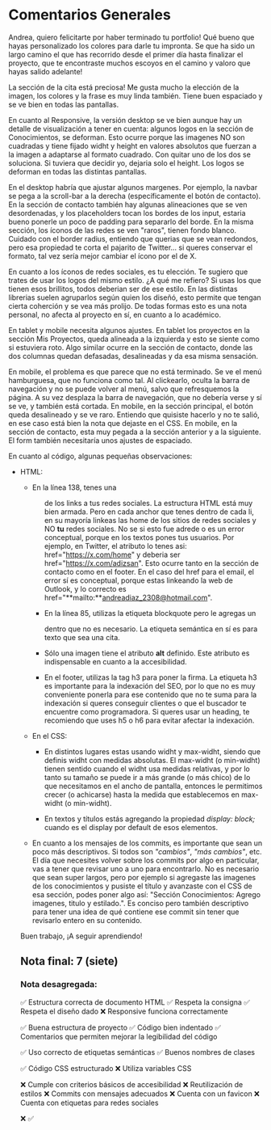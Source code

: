 # Comentarios Generales

Andrea, quiero felicitarte por haber terminado tu portfolio! Qué bueno que hayas personalizado los colores para darle tu impronta. Se que ha sido un largo camino el que has recorrido desde el primer día hasta finalizar el proyecto, que te encontraste muchos escoyos en el camino y valoro que hayas salido adelante!

La sección de la cita está preciosa! Me gusta mucho la elección de la imagen, los colores y la frase es muy linda también. Tiene buen espaciado y se ve bien en todas las pantallas.

En cuanto al Responsive, la versión desktop se ve bien aunque hay un detalle de visualización a tener en cuenta: algunos logos en la sección de Conocimientos, se deforman. Esto ocurre porque las imagenes NO son cuadradas y tiene fijado widht y height en valores absolutos que fuerzan a la imagen a adaptarse al formato cuadrado. Con quitar uno de los dos se soluciona. Si tuviera que decidir yo, dejaria solo el height. Los logos se deforman en todas las distintas pantallas.

En el desktop habría que ajustar algunos margenes. Por ejemplo, la navbar se pega a la scroll-bar a la derecha (específicamente el botón de contacto). En la sección de contacto también hay algunas alineaciones que se ven desordenadas, y los placeholders tocan los bordes de los input, estaria bueno ponerle un poco de padding para separarlo del borde. En la misma sección, los íconos de las redes se ven "raros", tienen fondo blanco. Cuidado con el border radius, entiendo que querias que se vean redondos, pero esa propiedad te corta el pajarito de Twitter... si queres conservar el formato, tal vez sería mejor cambiar el ícono por el de X.

En cuanto a los íconos de redes sociales, es tu elección. Te sugiero que trates de usar los logos del mismo estilo. ¿A qué me refiero? Si usas los que tienen esos brillitos, todos deberian ser de ese estilo. En las distintas librerias suelen agruparlos según quien los diseñó, esto permite que tengan cierta coherción y se vea más prolijo. De todas formas esto es una nota personal, no afecta al proyecto en sí, en cuanto a lo académico.

En tablet y mobile necesita algunos ajustes. En tablet los proyectos en la sección Mis Proyectos, queda alineada a la izquierda y esto se siente como si estuviera roto. Algo similar ocurre en la sección de contacto, donde las dos columnas quedan defasadas, desalineadas y da esa misma sensación.

En mobile, el problema es que parece que no está terminado. Se ve el menú hamburguesa, que no funciona como tal. Al clickearlo, oculta la barra de navegación y no se puede volver al menú, salvo que refresquemos la página. A su vez desplaza la barra de navegación, que no debería verse y sí se ve, y también está cortada.
En mobile, en la sección principal, el botón queda desalineado y se ve raro. Entiendo que quisiste hacerlo y no te salió, en ese caso está bien la nota que dejaste en el CSS.
En mobile, en la sección  de contacto, esta muy pegada a la sección anterior y a la siguiente. El form también necesitaría unos ajustes de espaciado.

En cuanto al código, algunas pequeñas observaciones:

* HTML:
  * En la línea 138, tenes una <ul> de los links a tus redes sociales. La estructura HTML está muy bien armada. Pero en cada anchor que tenes dentro de cada li, en su mayoría linkeas las home de los sitios de redes sociales y NO **tu** redes sociales. No se si esto fue adrede o es un error conceptual, porque en los textos pones tus usuarios. Por ejemplo, en Twitter, el atributo lo tenes asi: href="https://x.com/home" y deberia ser href="https://x.com/adizsan". Esto ocurre tanto en la sección de contacto como en el footer. En el caso del href para el email, el error sí es conceptual, porque estas linkeando la web de Outlook, y lo correcto es href="**mailto:**andreadiaz_2308@hotmail.com".

  * En la línea 85, utilizas la etiqueta blockquote pero le agregas un <p> dentro que no es necesario. La etiqueta semántica en sí es para texto que sea una cita.

  * Sólo una imagen tiene el atributo **alt** definido. Este atributo es indispensable en cuanto a la accesibilidad.

  * En el footer, utilizas la tag h3 para poner la firma. La etiqueta h3 es importante para la indexación del SEO, por lo que no es muy conveniente ponerla para ese contenido que no te suma para la indexación si queres conseguir clientes o que el buscador te encuentre como programadora. Si queres usar un heading, te recomiendo que uses h5 o h6 para evitar afectar la indexación.

* En el CSS:  
  * En distintos lugares estas usando widht y max-widht, siendo que definis widht con medidas absolutas. El max-widht (o min-widht) tienen sentido cuando el widht usa medidas relativas, y por lo tanto su tamaño se puede ir a más grande (o más chico) de lo que necesitamos en el ancho de pantalla, entonces le permitimos crecer (o achicarse) hasta la medida que establecemos en max-widht (o min-widht).

  * En textos y títulos estás agregando la propiedad _display: block;_ cuando es el display por default de esos elementos.

* En cuanto a los mensajes de los commits, es importante que sean un poco más descriptivos. Si todos son _"cambios"_, _"más cambios"_, etc. El día que necesites volver sobre los commits por algo en particular, vas a tener que revisar uno a uno para encontrarlo. No es necesario que sean super largos, pero por ejemplo si agregaste las imagenes de los conocimientos y pusiste el título y avanzaste con el CSS de esa sección, podes poner algo así: "Sección Conocimientos: Agrego imagenes, titulo y estilado.". Es conciso pero también descriptivo para tener una idea de qué contiene ese commit sin tener que revisarlo entero en su contenido.

Buen trabajo, ¡A seguir aprendiendo!

## Nota final: 7 (siete)

### Nota desagregada:

✅ Estructura correcta de documento HTML
✅ Respeta la consigna
✅ Respeta el diseño dado
❌ Responsive funciona correctamente

✅ Buena estructura de proyecto
✅ Código bien indentado
✅ Comentarios que permiten mejorar la legibilidad del código

✅ Uso correcto de etiquetas semánticas
✅ Buenos nombres de clases

✅ Código CSS estructurado
❌ Utiliza variables CSS

❌ Cumple con criterios básicos de accesibilidad
❌ Reutilización de estilos
❌ Commits con mensajes adecuados
❌ Cuenta con un favicon
❌ Cuenta con etiquetas para redes sociales

❌ ✅